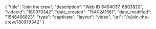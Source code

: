{
    "title": "Join the crew",
    "description": "Web ID 6494037, 6803820",
    "videoid": "180979342",
    "date_created": "1540241561",
    "date_modified": "1546466823",
    "type": "captivate",
    "layout": "video",
    "url": "\/v\/join-the-crew\/180979342"
}